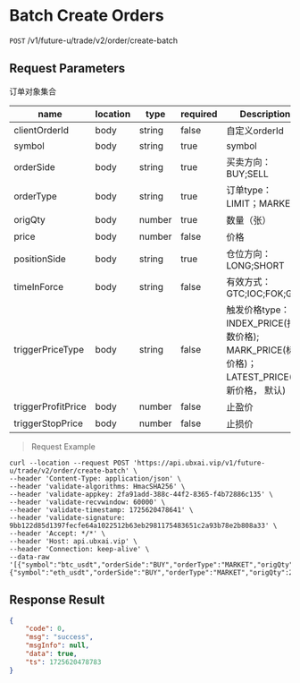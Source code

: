 # Batch Create Orders

`POST` /v1/future-u/trade/v2/order/create-batch

## Request Parameters

订单对象集合

| name                 | location   | type     | required    | Description                                                                |
|--------------------|------|--------|-------|-------------------------------------------------------------------|
| clientOrderId      | body | string | false | 自定义orderId                                                        |
| symbol             | body | string | true  | symbol                                                               |
| orderSide          | body | string | true  | 买卖方向：BUY;SELL                                                     |
| orderType          | body | string | true  | 订单type：LIMIT；MARKET                                                 |
| origQty            | body | number | true  | 数量（张）                                                             |
| price              | body | number | false | 价格                                                                |
| positionSide       | body | string | true  | 仓位方向：LONG;SHORT                                                   |
| timeInForce        | body | string | false | 有效方式：GTC;IOC;FOK;GTX                                              |
| triggerPriceType   | body | string | false | 触发价格type：INDEX_PRICE(指数价格); MARK_PRICE(标记价格)；LATEST_PRICE(最新价格， 默认) |
| triggerProfitPrice | body | number | false | 止盈价                                                               |
| triggerStopPrice   | body | number | false | 止损价                                                               |


> Request Example

```shell
curl --location --request POST 'https://api.ubxai.vip/v1/future-u/trade/v2/order/create-batch' \
--header 'Content-Type: application/json' \
--header 'validate-algorithms: HmacSHA256' \
--header 'validate-appkey: 2fa91add-388c-44f2-8365-f4b72886c135' \
--header 'validate-recvwindow: 60000' \
--header 'validate-timestamp: 1725620478641' \
--header 'validate-signature: 9bb122d85d1397fecfe64a1022512b63eb2981175483651c2a93b78e2b808a33' \
--header 'Accept: */*' \
--header 'Host: api.ubxai.vip' \
--header 'Connection: keep-alive' \
--data-raw '[{"symbol":"btc_usdt","orderSide":"BUY","orderType":"MARKET","origQty":20,"positionSide":"LONG","timeInForce":"IOC","triggerPriceType":"INDEX_PRICE"},{"symbol":"eth_usdt","orderSide":"BUY","orderType":"MARKET","origQty":20,"positionSide":"LONG","timeInForce":"IOC","triggerPriceType":"INDEX_PRICE"}]'

```

## Response Result

```json
{
    "code": 0,
    "msg": "success",
    "msgInfo": null,
    "data": true,
    "ts": 1725620478783
}
```

